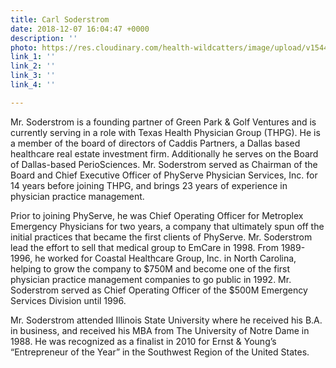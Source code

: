 ```yaml
---
title: Carl Soderstrom
date: 2018-12-07 16:04:47 +0000
description: ''
photo: https://res.cloudinary.com/health-wildcatters/image/upload/v1544198714/image.png
link_1: ''
link_2: ''
link_3: ''
link_4: ''

---
```

Mr. Soderstrom is a founding partner of Green Park & Golf Ventures and is currently serving in a role with Texas Health Physician Group (THPG). He is a member of the board of directors of Caddis Partners, a Dallas based healthcare real estate investment firm. Additionally he serves on the Board of Dallas-based PerioSciences. Mr. Soderstrom served as Chairman of the Board and Chief Executive Officer of PhyServe Physician Services, Inc. for 14 years before joining THPG, and brings 23 years of experience in physician practice management.

Prior to joining PhyServe, he was Chief Operating Officer for Metroplex Emergency Physicians for two years, a company that ultimately spun off the initial practices that became the first clients of PhyServe. Mr. Soderstrom lead the effort to sell that medical group to EmCare in 1998. From 1989- 1996, he worked for Coastal Healthcare Group, Inc. in North Carolina, helping to grow the company to $750M and become one of the first physician practice management companies to go public in 1992. Mr. Soderstrom served as Chief Operating Officer of the $500M Emergency Services Division until 1996.

Mr. Soderstrom attended Illinois State University where he received his B.A. in business, and received his MBA from The University of Notre Dame in 1988. He was recognized as a finalist in 2010 for Ernst & Young’s “Entrepreneur of the Year” in the Southwest Region of the United States.